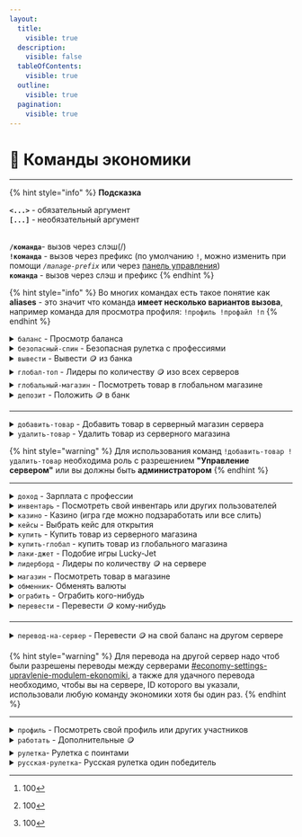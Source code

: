 ```yaml
---
layout:
  title:
    visible: true
  description:
    visible: false
  tableOfContents:
    visible: true
  outline:
    visible: true
  pagination:
    visible: true
---
```


# 💸 Команды экономики

***

{% hint style="info" %}
**Подсказка**

**`<...>`** - обязательный аргумент\
**`[...]`** - необязательный аргумент

\
**`/команда`**- вызов через слэш(/)\
**`!команда`** - вызов через префикс (по умолчанию `!`, можно изменить при помощи _`/manage-prefix`_ или через [панель управления](https://dash.rzx-bot.top))\
**`команда`** - вызов через слэш и префикс
{% endhint %}

{% hint style="info" %}
Во многих командах есть такое понятие как **aliases** - это значит что команда **имеет несколько вариантов вызова**, например команда для просмотра профиля: `!профиль !профайл !п`
{% endhint %}

<details>

<summary><code>баланс</code> - Просмотр баланса</summary>

**Использование:**\
`!баланс`

**Возможные варианты вызова команды:** \
`!б` `!баланс`

</details>

<details>

<summary><code>безопасный-спин</code> - Безопасная рулетка с профессиями</summary>

**Использование:**\
`!сфспин`

**Возможные варианты вызова команды:** \
`!сфс` `!сфспин`

_Можно использовать один раз в 30 минут_

</details>

<details>

<summary><code>вывести</code> - Вывести 🪙 из банка</summary>

**Использование:**\
`!вывод <сумма>`

`<сумма>` - Число больше нуля и меньше или равна вашему балансу



**Возможные варианты вызова команды:** \
`!в` `!вывести` `!вывод`

_\*Комиссия 2%_

</details>

<details>

<summary><code>глобал-топ</code> - Лидеры по количеству 🪙 изо всех серверов</summary>

**Использование:**\
`!глобал-топ`

**Возможные варианты вызова команды:** \
`!гтоп` `!глобал-топ`

</details>

<details>

<summary><code>глобальный-магазин</code> - Посмотреть товар в глобальном магазине</summary>

**Использование:**\
`!гмагазин`

**Возможные варианты вызова команды:** \
`!гмагазик` `!гмагаз` `!гмагазин`

</details>

<details>

<summary><code>депозит</code> - Положить 🪙 в банк</summary>

**Использование:**\
`!депозит <сумма>`

`<сумма>` - Число больше нуля и меньше или равна вашему балансу



**Возможные варианты вызова команды:** \
`!д`

_\*Комиссия 4%_

</details>

***

<details>

<summary><code>добавить-товар</code> - Добавить товар в серверный магазин сервера</summary>

**Использование:**\
`!добавить-товар <название> <редкость> <артикул> <цена> <количество> <описание>`

`<название>` - Строка (макс. символов  - 40), может включать в себя как числа, так и буквы (без пробелов, если используете команду через префикс)

`<редкость>` - Строка (макс. символов  - 15), может включать в себя как числа, так и буквы (без пробелов, если используете команду через префикс)

`<артикул>` - Строка (макс. символов  - 15), может включать в себя как числа, так и буквы (без пробелов, если используете команду через префикс)

`<цена>` - Число от  0 до 2,147,483,648

`<количество>` - Число от 1 до 100,000

`<описание>` - Строка (макс. символов  - 200), может включать в себя как числа, так и буквы (без пробелов, если используете команду через префикс)



**Пример:**\
`!добавить-товар Чашечка-чая ✨ 001 1000 10 Чаек от Ехидны`

<img src="../.gitbook/assets/add-item_example.png" alt="" data-size="original">

</details>

<details>

<summary><code>удалить-товар</code> - Удалить товар из серверного магазина</summary>

**Использование:**\
`!удалить-товар <артикул>`

`<артикул>` - Строка, может включать в себя как числа, так и буквы (без пробелов, если используете команду через префикс)



**Пример:**\
`!удалить-товар 001`

</details>

{% hint style="warning" %}
Для использования команд `!добавить-товар !удалить-товар` необходима роль с разрешением **"Управление сервером"** или вы должны быть **администратором**
{% endhint %}

***

<details>

<summary><code>доход</code> - Зарплата с профессии</summary>

**Использование:**\
`!доход`

**Возможные варианты вызова команды:** \
`!зарплата` `!деньга` `!доход`

</details>

<details>

<summary><code>инвентарь</code> - Посмотреть свой инвентарь или других пользователей</summary>

**Использование:**\
`!инвентарь` или `!инвентарь <участник>`

`<участник>` - Упоминание или ID участника сервера (Необходимо чтобы участник использовал любую команду экономики хотя бы один раз)



**Возможные варианты вызова команды:**\
&#x20;`!и` `!инвентарь` `!инвент`

</details>

<details>

<summary><code>казино</code> - Казино (игра где можно подзаработать или все слить)</summary>

**Использование:**\
`!казик <ставка> <место>`

`<ставка>` - Число больше сотни[^1] и меньше или равна вашему балансу (Максимальная ставка - 50 000 000)

`<место>`: \
\- \[1-12, 13-24, 25-36] - `<ставка> × 3`;\
\- \[1-18, 19-36, четное, нечетное] - `<ставка> × 2`



**Возможные варианты вызова команды:** \
`!к` `!казино` `!казик`

**Пример:**\
`!казик 1000 13-24`

</details>

<details>

<summary><code>кейсы</code> - Выбрать кейс для открытия</summary>

**Использование:**\
`!кейсы`

**Возможные варианты вызова команды:** \
`!кейсы` `!кейс`

**Пример:**\
`!кейсы`

<img src="../.gitbook/assets/cases_example.png" alt="" data-size="original">

</details>

<details>

<summary><code>купить</code> - Купить товар из серверного магазина</summary>

**Использование:**\
`!купить <артикул>`

`<артикул>` - Строка, может включать в себя как числа, так и буквы (без пробелов, если используете команду через префикс)



**Пример:**\
`!купить 001`

</details>

<details>

<summary><code>купить-глобал</code> - купить товар из глобального магазина</summary>

**Использование:**\
`!гкупить <артикул>`

`<артикул>` - Строка, может включать в себя как числа, так и буквы (без пробелов, если используете команду через префикс)



**Возможные варианты вызова команды:** \
**`!гкупить`** **`!купить-глобал`**

**Пример:**\
`!гкупить 2`

</details>

<details>

<summary><code>лаки-джет</code> - Подобие игры Lucky-Jet</summary>

**Использование:**\
`!лаки-джет <ставка>`

`<ставка>` - Число больше сотни[^2] и меньше или равна вашему балансу (Максимальная ставка - 50 000 000)

**Возможные варианты вызова команды:** \
`!лк` `!лаки-джет`

**Пример:**\
`!лаки-джет 50000`

</details>

<details>

<summary><code>лидерборд</code> - Лидеры по количеству 🪙 на сервере</summary>

**Использование:**\
`!топ`

**Возможные варианты вызова команды:** \
`!лидерборд` `!лидеры` `!топ`

</details>

<details>

<summary><code>магазин</code> - Посмотреть товар в магазине</summary>

**Использование:**\
`!магазин`

**Возможные варианты вызова команды:** \
`!магазик` `!магаз` `!магазин`

</details>

<details>

<summary><code>обменник</code>- Обменять валюты </summary>

**Использование:**\
`!обменять <coin/s.point> <количество> <s.point/u.point>`\
**Толкование:** _обменять какое-то `количество`_ _`coin или s.point` в_ _`s.point или u.point`_

**Возможные варианты вызова команды:** `!обменник` `!обмен` `!обменять`

**Пример:**\
`!обменять coin 1000000 s.point`\
**Толкование:** _обменять 100000 coin в s.point_

</details>

<details>

<summary><code>ограбить</code> - Ограбить кого-нибудь</summary>

**Использование:**\
`!ограбить <цель>`

`<цель>` - Упоминание или ID участника сервера (Необходимо чтобы участник использовал любую команду экономики хотя бы один раз)



**Возможные варианты вызова команды:**\
`!грабануть` `!грабить` `!ограблить` `!ограбить`

**Пример:**\
`!ограбить @neviz_`

_\*Можно использовать один раз в 30 минут_

</details>

<details>

<summary><code>перевести</code> - Перевести 🪙 кому-нибудь</summary>

**Использование:**\
`!перевести <получатель> <сумма>`

`<получатель>` - Упоминание или ID участника сервера (Участник должен использовать любую команду экономики хотя бы один раз)

`<сумма>` - Число больше нуля и меньше или равна вашему балансу



**Возможные варианты вызова команды:** \
`!перевод` `!перевести`

**Пример:**\
`!перевести @retrilzzy 5000`

_\*Комиссия 10%_

</details>

***

<details>

<summary><code>перевод-на-сервер</code> - Перевести 🪙 на свой баланс на другом сервере</summary>

**Использование:**\
`!серв-перевод <сумма> <ID сервера>`

`<сумма>` - Число больше нуля и меньше или равна вашему балансу

`<ID сервера>` - ID сервера (Для удачного перевода необходимо, чтобы вы на сервере, ID которого вы указали, использовали любую команду экономики хотя бы один раз)



**Возможные варианты вызова команды:** \
`!серв-перевести` `!перевод-на-сервер`

**Пример:**\
`!серв-перевод 7777 123456789`

_\*Комиссия 30%_\
\*_Можно использовать один раз в 60 минут_

</details>

{% hint style="warning" %}
Для перевода на другой сервер надо чтоб были разрешены переводы между серверами [#economy-settings-upravlenie-modulem-ekonomiki](general.md#economy-settings-upravlenie-modulem-ekonomiki "mention"), а также для удачного перевода необходимо, чтобы вы на сервере, ID которого вы указали, использовали любую команду экономики хотя бы один раз.
{% endhint %}

***

<details>

<summary><code>профиль</code> - Посмотреть свой профиль или других участников</summary>

**Использование:**\
`!профиль` или `!профиль <участник>`

`<участник>` - Упоминание или ID участника сервера (Необходимо чтобы участник использовал любую команду экономики хотя бы один раз)



**Возможные варианты вызова команды:**\
&#x20;`!п` `!профайл` `!профиль`

</details>

<details>

<summary><code>работать</code> - Дополнительные 🪙</summary>

**Использование:**\
`!работать`

**Возможные варианты вызова команды:** \
`!работа` `!пахать` `!работать`

</details>

<details>

<summary><code>рулетка</code>- Рулетка с поинтами</summary>

**Использование:**\
`!рулетка <тип>`

`<тип>` - _Бесплатная_ или _Платная (_Стоимость платной - 100 000🪙)

**Возможные варианты вызова команды:** \
`!р` `!крутилка` `!рулетка`

**Пример:**\
`!рулетка бесплатная`

</details>

<details>

<summary><code>русская-рулетка</code>- Русская рулетка один победитель</summary>

**Использование:**\
`!русская-рулетка <сумма>`

`<сумма>` - Число больше сотни[^3] и меньше или равна вашему балансу



**Возможные варианты вызова команды:**\
&#x20;`!р-р` `!русская-рулетка`

**Пример:**\
`!русская-рулетка 4000`

</details>

[^1]: 100

[^2]: 100

[^3]: 100
